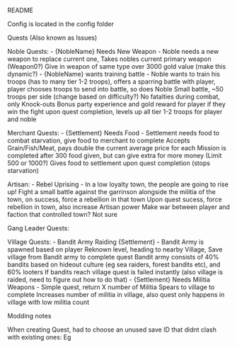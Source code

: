 README

Config is located in the config folder

Quests (Also known as Issues)

Noble Quests:
    - {NobleName} Needs New Weapon
        - Noble needs a new weapon to replace current one, Takes nobles current primary weapon (Weapon0?)
          Give in weapon of same type over 3000 gold value (make this dynamic?)
    - {NobleName} wants training battle
        - Noble wants to train his troops (has to many tier 1-2 troops), offers a sparring battle with player, player chooses troops to send into battle, so does Noble
          Small battle, ~50 troops per side (change based on difficulty?)
          No fatalties during combat, only Knock-outs
          Bonus party experience and gold reward for player if they win the fight
          upon quest completion, levels up all tier 1-2 troops for player and noble

Merchant Quests:
    - {Settlement} Needs Food
        - Settlement needs food to combat starvation, give food to merchant to complete
          Accepts Grain/Fish/Meat, pays double the current average price for each
          Mission is completed after 300 food given, but can give extra for more money (Limit 500 or 1000?)
          Gives food to settlement upon quest completion (stops starvation)


Artisan:
    - Rebel Uprising
        - In a low loyalty town, the people are going to rise up!
          Fight a small battle against the garrinson alongside the militia of the town, on success, force a rebellion in that town
          Upon quest sucess, force rebellion in town, also increase Artisan power
          Make war between player and faction that controlled town? Not sure

Gang Leader Quests:

Village Quests:
    - Bandit Army Raiding {Settlement}
        - Bandit Army is spawned based on player Reknown level, heading to nearby Village, Save village from Bandit army to complete quest
          Bandit army consists of 40% bandits based on hideout culture (eg sea raiders, forest bandits etc), and 60% looters
          If bandits reach village quest is failed instantly (also village is raided, need to figure out how to do that)
    - {Settlement} Needs Militia Weapons
        - Simple quest, return X number of Militia Spears to village to complete
          Increases number of militia in village, also quest only happens in village with low militia count



Modding notes

When creating Quest, had to choose an unused save ID that didnt clash with existing ones:
Eg
<!--
public class HeadmanNeedsHardWoodIssueTypeDefiner : SaveableTypeDefiner
{
    // Ensure the number in the base() is unique
    public HeadmanNeedsHardWoodIssueTypeDefiner() : base(1000500)
    {
    }
    
    protected override void DefineClassTypes()
    {
        base.AddClassDefinition(typeof(HeadmanNeedsHardWoodIssueBehavior.HeadmanNeedsHardWoodIssue), 1);
        base.AddClassDefinition(typeof(HeadmanNeedsHardWoodIssueBehavior.HeadmanNeedsHardWoodIssueQuest), 2);
    }
} 
-->